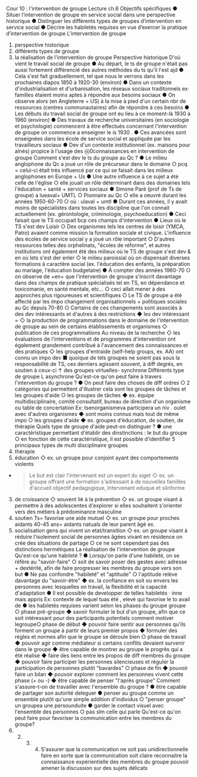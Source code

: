 Cour 10 : l'intervention de groupe
Lecture ch.6
Objectifs spécifiques
● Situer l’intervention de groupe en service social dans une perspective historique
● Distinguer les différents types de groupes d’intervention en service social
● Décrire les habiletés requises en vue d’exercer la pratique d’intervention de groupe
L'intervention de groupe

1. perspective historique
2. différents types de groupe
3. la réalisation de l'intervention de groupe
   Perspective historique
   D'où vient le travail social de groupe
   ● Au départ, le ts de groupe n'était pas aussi fortement différencié des autres méthodes du
   ts qu'il l'est ajd
   ● Cela s'est fait graduellement, tel que nous le verrons dans les prochaines diapos
   1850 à 1920-30 (environ)
   ● Dans un contexte d'industrialisation et d'urbanisation, les réseaux sociaux traditonnels
   ex· familles
   étaient moins aptes à répondre aux besoins sociaux
   ● On observe alors (en Angleterre + US) à la mise à pied d'un certain nbr de ressources
   (centres communautaires) afin de répondre à ces besoins
   ● Les débuts du travail social de groupe ont eu lieu à ce moment-là
   1930 à 1960 (environ)
   ● Des travaux de recherche universitaires (en sociologie et psychologie) commencent à
   être effectués concernant l'intervention de groupe
   on commence a enseigner le is
   1930
   .
   ● Ces avancées sont enseignées dans les école de service social et appliquée par les
   travailleurs sociaux
   ● Dev d'un contexte institutionnel (ex. maisons pour aînés) propice à l'usage des
   ⑭0connaissances en intervention de groupe
   Comment s'est dev le ts du groupe au Qc ?
   ● Le milieu anglophone du Qc a joué un rôle de précurseur dans le domaine
   ○ pcq = celui-ci était très influencé par ce qui se faisait dans les milieux anglophones en
   Europe + Us
   ● Une autre influence à ce sujet a été celle de l'église
   ○ elle jouait un rôle déterminant dans des domaines tels l'éducation + santé + services
   sociaux
   ● Simone Paré (prof de Ts de groupe)
   a lueaval+ UMTL
   ○ Pionnaire au Qc
   ○ elle a oeuvré durant les années 1950-60-70
   ○ où : ulaval + umtl
   ● Durant ces années, il y avait moins de spécialistes dans toutes les discipline que l'on
   connait actuellement (ex. gérontologie, criminologie, psychoeducation)
   ● Ceci faisait que le TS occupait bcp ces champs d'intervention
   ● Lieux où le TS s'est dev
   Loisir
   ○ Des organismes tels les centres de loisir (YMCA, Patro) avaient comme mission la
   formation sociale et civique. L'influence des écoles de service social y a joué un rôle
   important
   ○ D'autres ressources telles des orphelinats, "écoles de réforme", et autres institutions
   ont également été des milieux où le TS de groupe s'est dev
   & en où lets s'est der enler
   ○ le milieu paroissial où on dispensait diverses formations à caractère social (ex.
   l'éducation des enfants, la préparation au mariage, l'éducation budgetaire)
   ● À compter des années 1960-70
   ○ on observe de +en+ que l'intervention de groupe s'inscrit davantage dans des
   champs de pratique spécialisés tel en TS, en dépendance et toxicomanie, en santé
   mentale, etc...
   ○ ceci allait mener à des approches plus rigoureuses et scientifiques
   ○ Le TS de groupe a été affecté par les impo changement organisationnels + politiques
   sociales au Qc depuis 70-80
   ○ Certains de ces changements sont associés à des dev intéressants et d'autres à des
   restrictions
   ◆ les dev intéressant =
   ◇ la production de programmations dans le domaine de l'intervention de groupe
   au sein de certains établissements et organismes
   ◇ publication de ces programmations
   Au niveau de la recherche
   ◇ les évaluations de l'interventions et de programmes d'intervention ont
   également grandement contribué à l'avancement des connaissances et des
   pratiques
   ◇ les groupes d'entraide (self-help groups, ex. AA) ont connu un impo dev
   ■ quoique de tels groupes ne soient pas sous la responsabilité de TS, ces
   derniers agissent souvent, à diff degrés, en soutien à ceux-ci
   ↑ des groupes virtuelles- synchrone
   Différents type de groupe
   L asynchrone
   Qu'est-ce qu'on peut faire à travers l'intervention du groupe ?
   ● On peut faire des choses de diff ordres
   ○ 2 catégories qui permettent d'illustrer cela sont les groupes de tâches et les groupes
   d'aide
   ○ les groupes de tâches
   ◆ ex. équipe multidisciplinaire, comité consultatif, bureau de direction d'un
   organisme ou table de concertation
   Ex: tsenorganismeva participera un niv .
   oulet avec d'autres organismes
   ◆ sont moins connus mais tout de même impo
   ○ les groupes d'aide
   ◆ ex. groupes d'éducation, de soutien, de thérapie
   Quels type de groupe d'aide peut-on distinguer ?
   ● une caractéristique permettant d'établir des dinstinctions : le but du groupe
   ○ en fonction de cette caractéristique, il est possible d'identifier 5 principaux types de
   multi disciplinaire
   groupes
4. thérapie
5. éducation
   ◇ ex. un groupe pour conjoint ayant des comportements violents

- > Le but est clair
  > l'intervenant est un expert du siget
  > ◇ ex. un groupe offrant une formation s'adressant à de nouvelles familles
  > d'accueil
  > objectif pedagogique,
  > Intervenant eduque et slinforme

3. de croissance
   ◇ souvent lié à la prévention
   ◇ ex. un groupe visant à permettre à des adolescentes d'explorer si elles
   souhaitent s'orienter vers des métiers à prédominance masculine
4. soutien
   Ts= favorise une aide mutuel
   ◇ ex. un groupe pour proches aidants
   40-45 ans= aidants natuals de leur parent âgé
   ex.
5. socialisation
   gens qui vivent un etat/transition
   ◇ ex. un groupe visant à réduire l'isolement social de personnes âgées vivant
   en résidence
   on crée des situations de partage
   ○ ce ne sont cependant pas des distinctions hermétiques
   La réalisation de l'intervention de groupe
   Qu'est-ce qu'une habileté ?
   ● Lorsqu'on parle d'une habileté, on se réfère au "savoir-faire"
   ○ soit de savoir poser des gestes avec adresse + dextérité, afin de faire progresser les
   membres du groupe vers son but
   ● Ne pas confondre "habileté" et "aptitude"
   ○ l'aptitude relève davantage du "savoir-être"
   ◆ ex. la confiance en soit ou envers les personnes avec lesquelles on travail, la
   flexibilité et la capacité d'adaptation
   ● Il est possible de developper de telles habiletés
   · inne
   mais appris Ex: contexte de lequel tuas été
   ,
   elevé qui favorise le
   to avail de
   ● les habiletés requises varient selon les phases du groupe
   groupe
   ○ phase pré-groupe
   ◆ savoir formuler le but d'un groupe, afin que ce soit intéressant pour des
   participants potentiels
   comment motiver legroupe○ phase de début
   ◆ pouvoir faire sentir aux personnes qu'ils forment un groupe à partir de leurs
   premier propos
   ◆ formuler des règles et normes afin que le groupe se déroule bien
   ○ phase de travail
   ◆ pouvoir agir comme médiateur si certains conflits devaient survenir dans le
   groupe
   ◆ être capable de montrer au groupe le progrès qui a été réalisé
   ◆ faire des liens entre les propos de diff membres du groupe
   ◆ pouvoir faire participer les personnes silencieuses et réguler la participation de
   personnes plutôt "bavardes"
   ○ phase de fin
   ◆ pouvoir faire un bilan
   ◆ pouvoir explorer comment les personnes vivent cette phase (+ ou -)
   ◆ être capable de penser "l'après groupe"
   Comment s'assure-t-on de travailler avec l'ensemble du groupe ?
   ● être capable de partager son autorité
   deleguer
   ● penser au groupe comme un ensemble plutôt qu'une simple addition d'individus
   ○ "penser groupe"
   un groupea une persounduite
   ● garder le contact visuel avec l'ensemble des personnes
   ○ pas slm celle qui parle
   Qu'est-ce qu'on peut faire pour favoriser la communication entre les membres du
   groupe?
6. 2. 3. 4. S'assurer que la communication ne soit pas unidirectionnelle
            faire en sorte que la communication soit claire
            reconnaitre la connaissance expérientielle des membres du groupe
            pouvoir amener la discussion sur des sujets délicats
